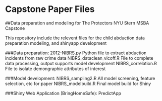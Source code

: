 # Capstone Paper Files
##Data preparation and modeling for The Protectors NYU Stern MSBA Capstone

This repository include the relevent files for the child abduction data preparation
modeling, and shinyapp development

###Data preparation:
2012-NIBRS.py             Python file to extract abduction incidents from raw crime data
NIBRS_dataclean_vicoff.R  File to complete data processing, output supports model development
NIBRS_correlation.R       File to isolate demongraphic attributes of interest

###Model development:
NIBRS_sampling2.R     All model screening, feature selection, etc for paper
NIBRS_modelbuild.R    Final model build for Shiny

###Shiny Web Application (BringHomeSafe):
PredictApp
